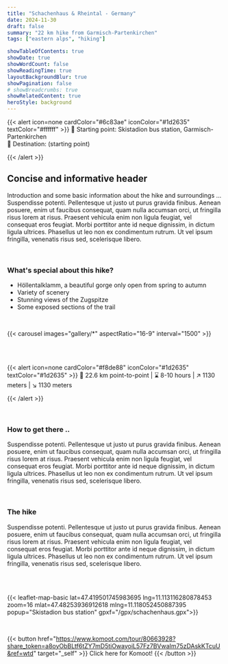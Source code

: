 ```yaml
---
title: "Schachenhaus & Rheintal - Germany"
date: 2024-11-30
draft: false
summary: "22 km hike from Garmisch-Partenkirchen"
tags: ["eastern alps", "hiking"]

showTableOfContents: true
showDate: true
showWordCount: false
showReadingTime: true
layoutBackgroundBlur: true
showPagination: false
# showBreadcrumbs: true
showRelatedContent: true
heroStyle: background
---
```


{{< alert icon=none cardColor="#6c83ae" iconColor="#1d2635" textColor="#ffffff" >}}
 📍 Starting point: Skistadion bus station, Garmisch-Partenkirchen  <br>
 🏴 Destination: (starting point)

{{< /alert >}}

## Concise and informative header 

Introduction and some basic information about the hike and surroundings ...
Suspendisse potenti. Pellentesque ut justo ut purus gravida finibus. Aenean posuere, enim ut faucibus consequat, quam nulla accumsan orci, ut fringilla risus lorem at risus. Praesent vehicula enim non ligula feugiat, vel consequat eros feugiat. Morbi porttitor ante id neque dignissim, in dictum ligula ultrices. Phasellus ut leo non ex condimentum rutrum. Ut vel ipsum fringilla, venenatis risus sed, scelerisque libero.

<br>

### What's special about this hike?
- Höllentalklamm, a beautiful gorge only open from spring to autumn
- Variety of scenery
- Stunning views of the Zugspitze
- Some exposed sections of the trail


<br>

{{< carousel images="gallery/*" aspectRatio="16-9" interval="1500" >}}


<br>
<br>



{{< alert icon=none cardColor="#f8de88" iconColor="#1d2635" textColor="#1d2635" >}}
 🚩 22.6 km point-to-point | ⌛ 8-10 hours | ↗️ 1130 meters | ↘️ 1130 meters 

{{< /alert >}}

<br>

### How to get there ..
Suspendisse potenti. Pellentesque ut justo ut purus gravida finibus. Aenean posuere, enim ut faucibus consequat, quam nulla accumsan orci, ut fringilla risus lorem at risus. Praesent vehicula enim non ligula feugiat, vel consequat eros feugiat. Morbi porttitor ante id neque dignissim, in dictum ligula ultrices. Phasellus ut leo non ex condimentum rutrum. Ut vel ipsum fringilla, venenatis risus sed, scelerisque libero.

<br>

### The hike
Suspendisse potenti. Pellentesque ut justo ut purus gravida finibus. Aenean posuere, enim ut faucibus consequat, quam nulla accumsan orci, ut fringilla risus lorem at risus. Praesent vehicula enim non ligula feugiat, vel consequat eros feugiat. Morbi porttitor ante id neque dignissim, in dictum ligula ultrices. Phasellus ut leo non ex condimentum rutrum. Ut vel ipsum fringilla, venenatis risus sed, scelerisque libero.

<br>
<br>



{{< leaflet-map-basic lat=47.419501745983695 lng=11.113116280878453 zoom=16 mlat=47.48253936912618 mlng=11.118052450887395 popup="Skistadion bus station" gpxf="/gpx/schachenhaus.gpx">}} 

<br>


{{< button href="https://www.komoot.com/tour/80663928?share_token=a8oyObBLtf6tZY7mD5tiOwayoiL57Fz7BVwaIm75zDAskKTcuU&ref=wtd" target="_self" >}}
Click here for Komoot!
{{< /button >}}


